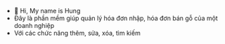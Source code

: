 - 👋 Hi, My name is Hung
- Đây là phần mềm giúp quản lý hóa đơn nhập, hóa đơn bán gỗ của một doanh nghiệp
- Với các chức năng thêm, sửa, xóa, tìm kiếm

<!---
volam2cva/Quan-Ly-Ban-Go is a ✨ special ✨ repository because its `README.md` (this file) appears on your GitHub profile.
You can click the Preview link to take a look at your changes.
--->
